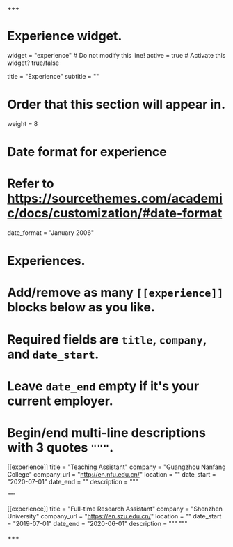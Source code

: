 +++
# Experience widget.
widget = "experience"  # Do not modify this line!
active = true  # Activate this widget? true/false

title = "Experience"
subtitle = ""

# Order that this section will appear in.
weight = 8

# Date format for experience
#   Refer to https://sourcethemes.com/academic/docs/customization/#date-format
date_format = "January 2006"

# Experiences.
#   Add/remove as many `[[experience]]` blocks below as you like.
#   Required fields are `title`, `company`, and `date_start`.
#   Leave `date_end` empty if it's your current employer.
#   Begin/end multi-line descriptions with 3 quotes `"""`.

[[experience]]
  title = "Teaching Assistant"
  company = "Guangzhou Nanfang College"
  company_url = "http://en.nfu.edu.cn/"
  location = ""
  date_start = "2020-07-01"
  date_end = ""
  description = """

"""


[[experience]]
  title = "Full-time Research Assistant"
  company = "Shenzhen University"
  company_url = "https://en.szu.edu.cn/"
  location = ""
  date_start = "2019-07-01"
  date_end = "2020-06-01"
  description = """
"""



+++